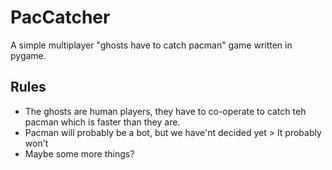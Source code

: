 PacCatcher
===========
A simple multiplayer "ghosts have to catch pacman" game written in pygame.

Rules
-----

* The ghosts are human players, they have to co-operate to catch teh pacman which is faster than they are.
* Pacman will probably be a bot, but we have'nt decided yet > It probably won't
* Maybe some more things?
